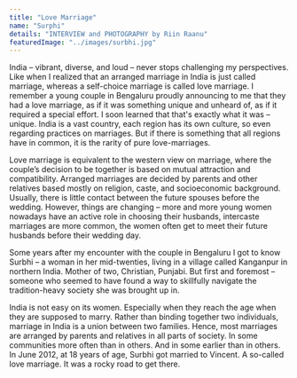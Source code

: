 ```yaml
---
title: "Love Marriage"
name: "Surphi"
details: "INTERVIEW and PHOTOGRAPHY by Riin Raanu"
featuredImage: "../images/surbhi.jpg"
---
```


India – vibrant, diverse, and loud – never stops challenging my perspectives. Like when I realized that an arranged marriage in India is just called marriage, whereas a self-choice marriage is called love marriage. I remember a young couple in Bengaluru proudly announcing to me that they had a love marriage, as if it was something unique and unheard of, as if it required a special effort. I soon learned that that's exactly what it was – unique. India is a vast country, each region has its own culture, so even regarding practices on marriages. But if there is something that all regions have in common, it is the rarity of pure love-marriages.  

Love marriage is equivalent to the western view on marriage, where the couple’s decision to be together is based on mutual attraction and compatibility. Arranged marriages are decided by parents and other relatives based mostly on religion, caste, and socioeconomic background. Usually, there is little contact between the future spouses before the wedding. However, things are changing – more and more young women nowadays have an active role in choosing their husbands, intercaste marriages are more common, the women often get to meet their future husbands before their wedding day. 

Some years after my encounter with the couple in Bengaluru I got to know Surbhi – a woman in her mid-twenties, living in a village called Kanganpur in northern India. Mother of two, Christian, Punjabi. But first and foremost – someone who seemed to have found a way to skillfully navigate the tradition-heavy society she was brought up in. 

India is not easy on its women. Especially when they reach the age when they are supposed to marry. Rather than binding together two individuals, marriage in India is a union between two families. Hence, most marriages are arranged by parents and relatives in all parts of society. In some communities more often than in others. And in some earlier than in others. 
In June 2012, at 18 years of age, Surbhi got married to Vincent. A so-called love marriage. It was a rocky road to get there.
